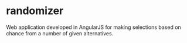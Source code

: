 randomizer
==========

Web application developed in AngularJS for making selections based on chance from a number of given alternatives.
